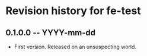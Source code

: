# Revision history for fe-test

## 0.1.0.0 -- YYYY-mm-dd

* First version. Released on an unsuspecting world.
